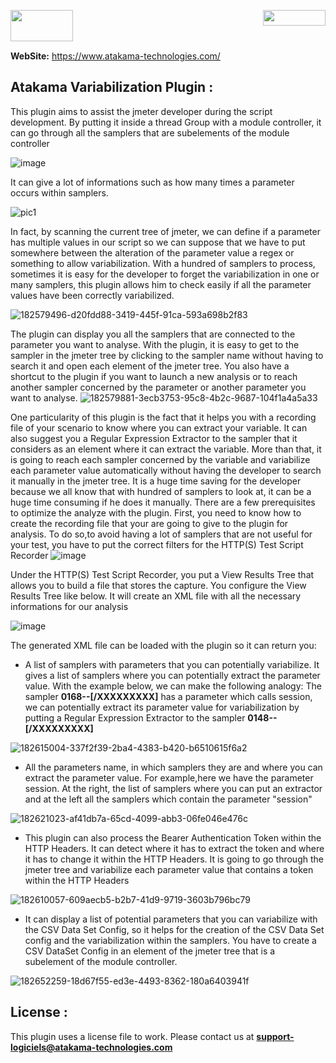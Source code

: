 <img align="right" width="100" height="25" src="https://user-images.githubusercontent.com/2484866/183616355-47012003-dd64-43d3-ad81-8130355c6f02.png"><img align="left" width="100" height="50" src="https://user-images.githubusercontent.com/2484866/183617885-138168ce-1074-4583-80e5-ce4ade236b2e.png"></br></br></br>





**WebSite:** https://www.atakama-technologies.com/


## Atakama Variabilization Plugin  :

This plugin aims to assist the jmeter developer during the script development. 
By putting it inside a thread Group with a module controller, it can go through all the samplers that are subelements of the module controller

![image](https://user-images.githubusercontent.com/2484866/182611112-19605d2d-40e1-4cf4-a114-0e2dfe54cf3a.png)

It can give a lot of informations such as how many times a parameter occurs within samplers.

![pic1](https://user-images.githubusercontent.com/2484866/182579087-59225ac5-8abb-4a87-835a-2f202b1374fd.png)

In fact, by scanning the current tree of jmeter, we can define if a parameter has multiple values in our script so we can suppose that we have to put somewhere between the alteration of the parameter value a regex or something to allow variabilization.
With a hundred of samplers to process, sometimes it is easy for the developer to forget the variabilization in one or many samplers, this plugin allows him to check easily if all the parameter values have been correctly variabilized.

![182579496-d20fdd88-3419-445f-91ca-593a698b2f83](https://user-images.githubusercontent.com/2484866/185175048-037362a3-dd45-4300-83b8-f5f6b15b1aae.png)

The plugin can display you all the samplers that are connected to the parameter you want to analyse. With the plugin, it is easy to get to the sampler in the jmeter tree by clicking to the sampler name without having to search it and open each element of the jmeter tree. You also have a shortcut to the plugin if you want  to launch a new analysis or to reach another sampler concerned by the parameter or another parameter you want to analyse.
![182579881-3ecb3753-95c8-4b2c-9687-104f1a4a5a33](https://user-images.githubusercontent.com/2484866/185175102-e12df19e-efbb-473d-b12b-071d2a290319.png)

One particularity of this plugin is the fact that it helps you with a recording file of your scenario to know where you can extract your variable. It can also suggest you a Regular Expression Extractor to the sampler that it considers as an element where it can extract the variable. More than that, it is going to reach each sampler concerned by the variable and variabilize each parameter value automatically without having the developer to search it manually in the jmeter tree. It is a huge time saving for the developer because we all know that with hundred of samplers to look at, it can be a huge time consuming if he does it manually. 
There are a few prerequisites to optimize the analyze with the plugin. First, you need to know how to create the recording file that your are going to give to the plugin for analysis. To do so,to avoid having a lot of samplers that are not useful for your test, you have to put the correct filters for the HTTP(S) Test Script Recorder
![image](https://user-images.githubusercontent.com/2484866/182613159-9c8b6b39-aa1c-4187-854c-3f49464a5316.png)


Under the HTTP(S) Test Script Recorder, you put a View Results Tree that allows you to build a file that stores the capture. You configure the View Results Tree like below. It will create an XML file with all the necessary informations for our analysis

![image](https://user-images.githubusercontent.com/2484866/182889117-77232247-f08f-434a-9d3b-a21d8b03bd44.png)

The generated XML file can be loaded with the plugin so it can return you:
- A list of samplers with parameters that you can potentially variabilize. It gives a list of samplers  where you can potentially extract the parameter value.
With the example below, we can make the following  analogy:
The sampler **0168--[/XXXXXXXXX]** has a parameter which calls session, we can potentially extract its parameter value for variabilization by putting a Regular Expression Extractor to the sampler **0148--[/XXXXXXXXX]**

![182615004-337f2f39-2ba4-4383-b420-b6510615f6a2](https://user-images.githubusercontent.com/2484866/185176459-6d465fb5-1358-4d42-a727-385319d9755a.png)

- All the parameters name, in which samplers they are and where you can extract the parameter value. For example,here we have the parameter session. At the right, the list of samplers where you can put an extractor and at the left all the samplers which contain the parameter "session"

![182621023-af41db7a-65cd-4099-abb3-06fe046e476c](https://user-images.githubusercontent.com/2484866/185175311-29abd9ec-3a70-411f-9ed4-ae2ad552be52.png)

- This plugin can also process the Bearer Authentication Token within the HTTP Headers. It can detect where it has to extract the token and where it has to change it within the HTTP Headers.  It is going to go through the jmeter tree and variabilize each parameter value that contains a token within the HTTP Headers

![182610057-609aecb5-b2b7-41d9-9719-3603b796bc79](https://user-images.githubusercontent.com/2484866/185175208-fb7aebd0-b197-40bc-80db-db34cccc1c1f.png)

- It can display a list of potential parameters that you can variabilize with the CSV Data Set Config, so it helps for the creation of the CSV Data Set config and the variabilization within the samplers. You have to create a CSV DataSet Config in an element of the jmeter tree that is a subelement of the module controller.

![182652259-18d67f55-ed3e-4493-8362-180a6403941f](https://user-images.githubusercontent.com/2484866/185175548-f0784be6-aaf7-4f89-9bd9-893e23149137.png)

## License  :

This plugin uses a license file to work. Please contact us at **support-logiciels@atakama-technologies.com**

